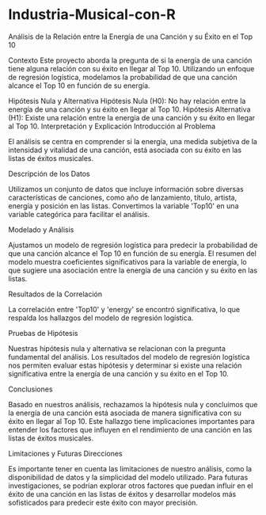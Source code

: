 # Industria-Musical-con-R


Análisis de la Relación entre la Energía de una Canción y su Éxito en el Top 10

Contexto
Este proyecto aborda la pregunta de si la energía de una canción tiene alguna relación con su éxito en llegar al Top 10. Utilizando un enfoque de regresión logística, modelamos la probabilidad de que una canción alcance el Top 10 en función de su energía.

Hipótesis Nula y Alternativa
Hipótesis Nula (H0): No hay relación entre la energía de una canción y su éxito en llegar al Top 10.
Hipótesis Alternativa (H1): Existe una relación entre la energía de una canción y su éxito en llegar al Top 10.
Interpretación y Explicación
Introducción al Problema

El análisis se centra en comprender si la energía, una medida subjetiva de la intensidad y vitalidad de una canción, está asociada con su éxito en las listas de éxitos musicales.

Descripción de los Datos

Utilizamos un conjunto de datos que incluye información sobre diversas características de canciones, como año de lanzamiento, título, artista, energía y posición en las listas. Convertimos la variable 'Top10' en una variable categórica para facilitar el análisis.

Modelado y Análisis

Ajustamos un modelo de regresión logística para predecir la probabilidad de que una canción alcance el Top 10 en función de su energía. El resumen del modelo muestra coeficientes significativos para la variable de energía, lo que sugiere una asociación entre la energía de una canción y su éxito en las listas.

Resultados de la Correlación

La correlación entre 'Top10' y 'energy' se encontró significativa, lo que respalda los hallazgos del modelo de regresión logística.

Pruebas de Hipótesis

Nuestras hipótesis nula y alternativa se relacionan con la pregunta fundamental del análisis. Los resultados del modelo de regresión logística nos permiten evaluar estas hipótesis y determinar si existe una relación significativa entre la energía de una canción y su éxito en el Top 10.

Conclusiones

Basado en nuestros análisis, rechazamos la hipótesis nula y concluimos que la energía de una canción está asociada de manera significativa con su éxito en llegar al Top 10. Este hallazgo tiene implicaciones importantes para entender los factores que influyen en el rendimiento de una canción en las listas de éxitos musicales.

Limitaciones y Futuras Direcciones

Es importante tener en cuenta las limitaciones de nuestro análisis, como la disponibilidad de datos y la simplicidad del modelo utilizado. Para futuras investigaciones, se podrían explorar otros factores que puedan influir en el éxito de una canción en las listas de éxitos y desarrollar modelos más sofisticados para predecir este éxito con mayor precisión.
